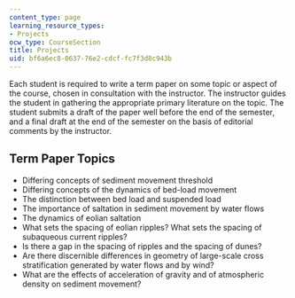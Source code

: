 ```yaml
---
content_type: page
learning_resource_types:
- Projects
ocw_type: CourseSection
title: Projects
uid: bf6a6ec8-0637-76e2-cdcf-fc7f3d8c943b
---
```


Each student is required to write a term paper on some topic or aspect of the course, chosen in consultation with the instructor. The instructor guides the student in gathering the appropriate primary literature on the topic. The student submits a draft of the paper well before the end of the semester, and a final draft at the end of the semester on the basis of editorial comments by the instructor.

Term Paper Topics
-----------------

*   Differing concepts of sediment movement threshold
*   Differing concepts of the dynamics of bed-load movement
*   The distinction between bed load and suspended load
*   The importance of saltation in sediment movement by water flows
*   The dynamics of eolian saltation
*   What sets the spacing of eolian ripples? What sets the spacing of subaqueous current ripples?
*   Is there a gap in the spacing of ripples and the spacing of dunes?
*   Are there discernible differences in geometry of large-scale cross stratification generated by water flows and by wind?
*   What are the effects of acceleration of gravity and of atmospheric density on sediment movement?